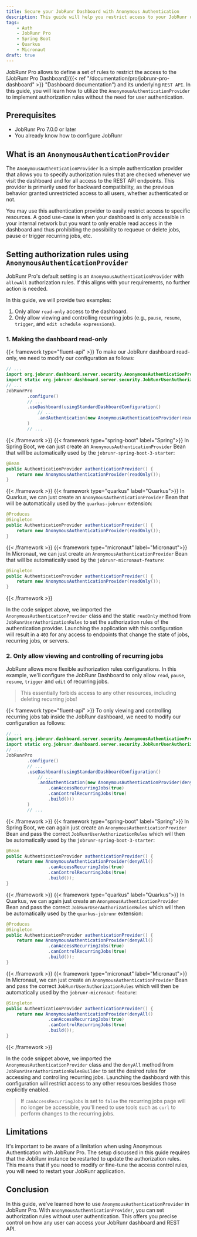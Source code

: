 ```yaml
---
title: Secure your JobRunr Dashboard with Anonymous Authentication
description: This guide will help you restrict access to your JobRunr dashboard using an anonymous authentication. Easily and quickly define authorization rules.  
tags:
    - Auth
    - JobRunr Pro
    - Spring Boot
    - Quarkus
    - Micronaut
draft: true
---
```

JobRunr Pro allows to define a set of rules to restrict the access to the [JobRunr Pro Dashboard]({{< ref "/documentation/pro/jobrunr-pro-dashboard" >}} "Dashboard documentation") and its underlying `REST API`. In this guide, you will learn how to utilize the `AnonymousAuthenticationProvider` to implement authorization rules without the need for user authentication.

## Prerequisites
- JobRunr Pro 7.0.0 or later
- You already know how to configure JobRunr

## What is an `AnonymousAuthenticationProvider`
The `AnonymousAuthenticationProvider` is a simple authentication provider that allows you to specify authorization rules that are checked whenever we visit the dashboard and for all access to the REST API endpoints. This provider is primarily used for backward compatibility, as the previous behavior granted unrestricted access to all users, whether authenticated or not.

You may use this authentication provider to easily restrict access to specific resources. A good use-case is when your dashboard is only accessible in your internal network but you want to only enable read access in the dashboard and thus prohibiting the possibility to requeue or delete jobs, pause or trigger recurring jobs, etc.

## Setting authorization rules using `AnonymousAuthenticationProvider`
JobRunr Pro's default setting is an `AnonymousAuthenticationProvider` with `allowAll` authorization rules. If this aligns with your requirements, no further action is needed.

In this guide, we will provide two examples:
1. Only allow `read-only` access to the dashboard.
2. Only allow viewing and controlling recurring jobs (e.g., `pause`, `resume`, `trigger`, and `edit schedule expressions`).

### 1. Making the dashboard read-only
{{< framework type="fluent-api" >}}
To make our JobRunr dashboard read-only, we need to modify our configuration as follows:

```java
// ...
import org.jobrunr.dashboard.server.security.AnonymousAuthenticationProvider;
import static org.jobrunr.dashboard.server.security.JobRunrUserAuthorizationRules.readOnly;
// ...
JobRunrPro
        .configure()
        // ...
        .useDashboard(usingStandardDashboardConfiguration()
            // ...
            .andAuthentication(new AnonymousAuthenticationProvider(readOnly()))
        )
        // ...
```
{{< /framework >}}
{{< framework type="spring-boot" label="Spring">}}
In Spring Boot, we can just create an `AnonymousAuthenticationProvider` Bean that will be automatically used by the `jobrunr-spring-boot-3-starter`:

```java
@Bean
public AuthenticationProvider authenticationProvider() {
    return new AnonymousAuthenticationProvider(readOnly());
}
```
{{< /framework >}}
{{< framework type="quarkus" label="Quarkus">}}
In Quarkus, we can just create an `AnonymousAuthenticationProvider` Bean that will be automatically used by the `quarkus-jobrunr` extension:

```java
@Produces
@Singleton
public AuthenticationProvider authenticationProvider() {
    return new AnonymousAuthenticationProvider(readOnly());
}
```
{{< /framework >}}
{{< framework type="micronaut" label="Micronaut">}}
In Micronaut, we can just create an `AnonymousAuthenticationProvider` Bean that will be automatically used by the `jobrunr-micronaut-feature`:

```java
@Singleton
public AuthenticationProvider authenticationProvider() {
    return new AnonymousAuthenticationProvider(readOnly());
}
```
{{< /framework >}}

In the code snippet above, we imported the `AnonymousAuthenticationProvider` class and the static `readOnly` method from `JobRunrUserAuthorizationRules` to set the authorization rules of the authentication provider. Launching the application with this configuration will result in a `403` for any access to endpoints that change the state of jobs, recurring jobs, or servers.

### 2. Only allow viewing and controlling of recurring jobs
JobRunr allows more flexible authorization rules configurations. In this example, we'll configure the JobRunr Dashboard to only allow `read`, `pause`, `resume`, `trigger` and `edit` of recurring jobs. 

> This essentially forbids access to any other resources, including deleting recurring jobs!

{{< framework type="fluent-api" >}}
To only viewing and controlling recurring jobs tab inside the JobRunr dashboard, we need to modify our configuration as follows:

```java
// ...
import org.jobrunr.dashboard.server.security.AnonymousAuthenticationProvider;
import static org.jobrunr.dashboard.server.security.JobRunrUserAuthorizationRules.denyAll;
// ...
JobRunrPro
        .configure()
        // ...
        .useDashboard(usingStandardDashboardConfiguration()
            // ...
            .andAuthentication(new AnonymousAuthenticationProvider(denyAll()
                .canAccessRecurringJobs(true)
                .canControlRecurringJobs(true)
                .build()))
        )
        // ...
```
{{< /framework >}}
{{< framework type="spring-boot" label="Spring">}}
In Spring Boot, we can again just create an `AnonymousAuthenticationProvider` Bean and pass the correct `JobRunrUserAuthorizationRules` which will then be automatically used by the `jobrunr-spring-boot-3-starter`:

```java
@Bean
public AuthenticationProvider authenticationProvider() {
    return new AnonymousAuthenticationProvider(denyAll()
                .canAccessRecurringJobs(true)
                .canControlRecurringJobs(true)
                .build());
}
```
{{< /framework >}}
{{< framework type="quarkus" label="Quarkus">}}
In Quarkus, we can again just create an `AnonymousAuthenticationProvider` Bean and pass the correct `JobRunrUserAuthorizationRules` which will then be automatically used by the `quarkus-jobrunr` extension:

```java
@Produces
@Singleton
public AuthenticationProvider authenticationProvider() {
    return new AnonymousAuthenticationProvider(denyAll()
                .canAccessRecurringJobs(true)
                .canControlRecurringJobs(true)
                .build());
}
```
{{< /framework >}}
{{< framework type="micronaut" label="Micronaut">}}
In Micronaut, we can just create an `AnonymousAuthenticationProvider` Bean and pass the correct `JobRunrUserAuthorizationRules` which will then be automatically used by the `jobrunr-micronaut-feature`:

```java
@Singleton
public AuthenticationProvider authenticationProvider() {
    return new AnonymousAuthenticationProvider(denyAll()
                .canAccessRecurringJobs(true)
                .canControlRecurringJobs(true)
                .build());
}
```
{{< /framework >}}

In the code snippet above, we imported the `AnonymousAuthenticationProvider` class and the `denyAll` method from `JobRunrUserAuthorizationRulesBuilder` to set the desired rules for accessing and controlling recurring jobs. Launching the dashboard with this configuration will restrict access to any other resources besides those explicitly enabled.

> If `canAccessRecurringJobs` is set to `false` the recurring jobs page will no longer be accessible, you'll need to use tools such as `curl` to perform changes to the recurring jobs.

## Limitations

It's important to be aware of a limitation when using Anonymous Authentication with JobRunr Pro. The setup discussed in this guide requires that the JobRunr instance be restarted to update the authorization rules. This means that if you need to modify or fine-tune the access control rules, you will need to restart your JobRunr application.

## Conclusion

In this guide, we've learned how to use `AnonymousAuthenticationProvider` in JobRunr Pro. With `AnonymousAuthenticationProvider`, you can set authorization rules without user authentication. This offers you precise control on how any user can access your JobRunr dashboard and REST API.